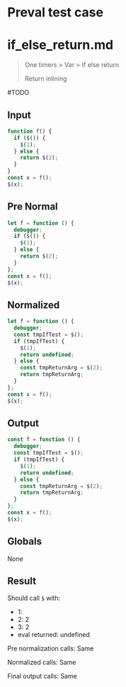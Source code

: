 # Preval test case

# if_else_return.md

> One timers > Var > If else return
>
> Return inlining

#TODO

## Input

`````js filename=intro
function f() {
  if ($()) {
    $(1);
  } else {
    return $(2);
  }
}
const x = f();
$(x);
`````

## Pre Normal

`````js filename=intro
let f = function () {
  debugger;
  if ($()) {
    $(1);
  } else {
    return $(2);
  }
};
const x = f();
$(x);
`````

## Normalized

`````js filename=intro
let f = function () {
  debugger;
  const tmpIfTest = $();
  if (tmpIfTest) {
    $(1);
    return undefined;
  } else {
    const tmpReturnArg = $(2);
    return tmpReturnArg;
  }
};
const x = f();
$(x);
`````

## Output

`````js filename=intro
const f = function () {
  debugger;
  const tmpIfTest = $();
  if (tmpIfTest) {
    $(1);
    return undefined;
  } else {
    const tmpReturnArg = $(2);
    return tmpReturnArg;
  }
};
const x = f();
$(x);
`````

## Globals

None

## Result

Should call `$` with:
 - 1: 
 - 2: 2
 - 3: 2
 - eval returned: undefined

Pre normalization calls: Same

Normalized calls: Same

Final output calls: Same
